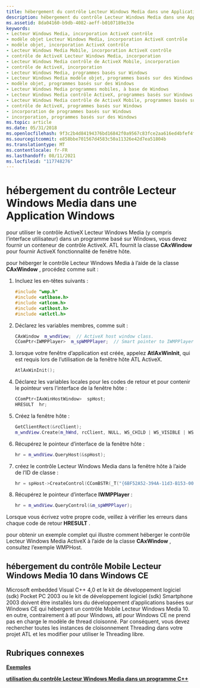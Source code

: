```yaml
---
title: hébergement du contrôle Lecteur Windows Media dans une Application Windows
description: hébergement du contrôle Lecteur Windows Media dans une Application Windows
ms.assetid: 8da04160-b9db-4082-aeff-b0107189e33e
keywords:
- Lecteur Windows Media, incorporation ActiveX contrôle
- modèle objet Lecteur Windows Media, incorporation ActiveX contrôle
- modèle objet, incorporation ActiveX contrôle
- Lecteur Windows Media Mobile, incorporation ActiveX contrôle
- contrôle de ActiveX Lecteur Windows Media, incorporation
- Lecteur Windows Media contrôle de ActiveX Mobile, incorporation
- contrôle de ActiveX, incorporation
- Lecteur Windows Media, programmes basés sur Windows
- Lecteur Windows Media modèle objet, programmes basés sur des Windows
- modèle objet, programmes basés sur des Windows
- Lecteur Windows Media programmes mobiles, à base de Windows
- Lecteur Windows Media contrôle ActiveX, programmes basés sur Windows
- Lecteur Windows Media contrôle de ActiveX Mobile, programmes basés sur des Windows
- contrôle de ActiveX, programmes basés sur Windows
- incorporation de programmes basés sur Windows
- incorporation, programmes basés sur des Windows
ms.topic: article
ms.date: 05/31/2018
ms.openlocfilehash: 9f3c2b4d84194376bd16842f0a9567c83fce2aa616ed4bfef4f20f7255068e8f
ms.sourcegitcommit: e858bbe701567d4583c50a11326e42d7ea51804b
ms.translationtype: MT
ms.contentlocale: fr-FR
ms.lasthandoff: 08/11/2021
ms.locfileid: "117748276"
---
```

# <a name="hosting-the-windows-media-player-control-in-a-windows-application"></a>hébergement du contrôle Lecteur Windows Media dans une Application Windows

pour utiliser le contrôle ActiveX Lecteur Windows Media (y compris l’interface utilisateur) dans un programme basé sur Windows, vous devez fournir un conteneur de contrôle ActiveX. ATL fournit la classe **CAxWindow** pour fournir ActiveX fonctionnalité de fenêtre hôte.

pour héberger le contrôle Lecteur Windows Media à l’aide de la classe **CAxWindow** , procédez comme suit :

1.  Incluez les en-têtes suivants :
    ```C++
    #include "wmp.h"
    #include <atlbase.h>
    #include <atlcom.h>
    #include <atlhost.h>
    #include <atlctl.h>
    ```

    

2.  Déclarez les variables membres, comme suit :
    ```C++
    CAxWindow  m_wndView;  // ActiveX host window class.
    CComPtr<IWMPPlayer>  m_spWMPPlayer;  // Smart pointer to IWMPPlayer interface.
    
    ```

    

3.  lorsque votre fenêtre d’application est créée, appelez **AtlAxWinInit**, qui est requis lors de l’utilisation de la fenêtre hôte ATL ActiveX.
    ```C++
    AtlAxWinInit();
    
    ```

    

4.  Déclarez les variables locales pour les codes de retour et pour contenir le pointeur vers l’interface de la fenêtre hôte :
    ```C++
    CComPtr<IAxWinHostWindow>  spHost;
    HRESULT  hr;
    
    ```

    

5.  Créez la fenêtre hôte :
    ```C++
    GetClientRect(&rcClient);
    m_wndView.Create(m_hWnd, rcClient, NULL, WS_CHILD | WS_VISIBLE | WS_CLIPCHILDREN, WS_EX_CLIENTEDGE);
    
    ```

    

6.  Récupérez le pointeur d’interface de la fenêtre hôte :
    ```C++
    hr = m_wndView.QueryHost(&spHost);
    
    ```

    

7.  créez le contrôle Lecteur Windows Media dans la fenêtre hôte à l’aide de l’ID de classe :
    ```C++
    hr = spHost->CreateControl(CComBSTR(_T("{6BF52A52-394A-11d3-B153-00C04F79FAA6}")), m_wndView, 0);
    
    ```

    

8.  Récupérez le pointeur d’interface **IWMPPlayer** :
    ```C++
    hr = m_wndView.QueryControl(&m_spWMPPlayer);
    
    ```

    

Lorsque vous écrivez votre propre code, veillez à vérifier les erreurs dans chaque code de retour **HRESULT** .

pour obtenir un exemple complet qui illustre comment héberger le contrôle Lecteur Windows Media ActiveX à l’aide de la classe **CAxWindow** , consultez l’exemple WMPHost.

## <a name="hosting-the-windows-media-player-10-mobile-control-in-windows-ce"></a>hébergement du contrôle Mobile Lecteur Windows Media 10 dans Windows CE

Microsoft embedded Visual C++ 4,0 et le kit de développement logiciel (sdk) Pocket PC 2003 ou le kit de développement logiciel (sdk) Smartphone 2003 doivent être installés lors du développement d’applications basées sur Windows CE qui hébergent un contrôle Mobile Lecteur Windows Media 10. en outre, contrairement à atl pour Windows, atl pour Windows CE ne prend pas en charge le modèle de thread cloisonné. Par conséquent, vous devez rechercher toutes les instances de cloisonnement Threading dans votre projet ATL et les modifier pour utiliser le Threading libre.

## <a name="related-topics"></a>Rubriques connexes

<dl> <dt>

[**Exemples**](samples.md)
</dt> <dt>

[**utilisation du contrôle Lecteur Windows Media dans un programme C++**](using-the-windows-media-player-control-in-a-c---program.md)
</dt> </dl>

 

 




